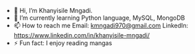 - 👋 Hi, I’m Khanyisile Mngadi.
- 🌱 I’m currently learning Python language, MySQL, MongoDB
- 📫 How to reach me
  Email: kmngadi970@gmail.com
  LinkedIn: https://www.linkedin.com/in/khanyisile-mngadi/
- ⚡ Fun fact: I enjoy reading mangas

<!---
kmngadi/kmngadi is a ✨ special ✨ repository because its `README.md` (this file) appears on your GitHub profile.
You can click the Preview link to take a look at your changes.
--->
